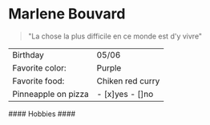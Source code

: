 # Marlene Bouvard #

>"La chose la plus difficile en ce monde est d'y vivre"
<table>
    <tr>
        <td> Birthday
        </td> 
        <td>05/06
        </td>
    </tr>
    <tr>
        <td> Favorite color:
        </td> 
        <td>Purple
        </td>
    </tr>
    <tr>
        <td> Favorite food: 
        </td> 
        <td> Chiken red curry
        </td>
    </tr>
    <tr>
        <td>Pinneapple on pizza
        </td>
        <td>    - [x]yes
                - []no
        </td>
    </tr>
</table>
#### Hobbies ####
